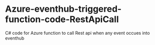 # Azure-eventhub-triggered-function-code-RestApiCall
C# code for Azure function to call Rest api when any event occues into eventhub
